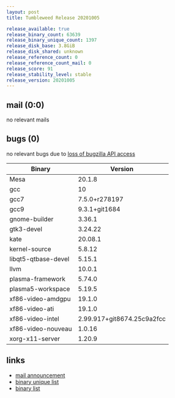 ```yaml
---
layout: post
title: Tumbleweed Release 20201005

release_available: true
release_binary_count: 63639
release_binary_unique_count: 1397
release_disk_base: 3.8GiB
release_disk_shared: unknown
release_reference_count: 0
release_reference_count_mail: 0
release_score: 91
release_stability_level: stable
release_version: 20201005
---
```


## mail (0:0)

no relevant mails

## bugs (0)

<!--more-->

no relevant bugs due to [loss of bugzilla API access](https://bugzilla.opensuse.org/show_bug.cgi?id=1157722)

Binary | Version
--- | ---
Mesa | 20.1.8
gcc | 10
gcc7 | 7.5.0+r278197
gcc9 | 9.3.1+git1684
gnome-builder | 3.36.1
gtk3-devel | 3.24.22
kate | 20.08.1
kernel-source | 5.8.12
libqt5-qtbase-devel | 5.15.1
llvm | 10.0.1
plasma-framework | 5.74.0
plasma5-workspace | 5.19.5
xf86-video-amdgpu | 19.1.0
xf86-video-ati | 19.1.0
xf86-video-intel | 2.99.917+git8674.25c9a2fcc
xf86-video-nouveau | 1.0.16
xorg-x11-server | 1.20.9

## links

- [mail announcement](https://lists.opensuse.org/opensuse-factory/2020-10/msg00031.html)
- [binary unique list](http://download.opensuse.org/history/20201005/rpm.unique.list)
- [binary list](http://download.opensuse.org/history/20201005/rpm.list)
